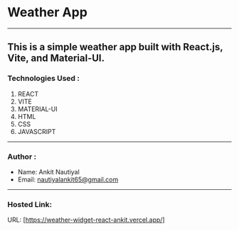 # Weather App
---
## This is a simple weather app built with React.js, Vite, and Material-UI.

### Technologies Used :
1. REACT
2. VITE
3. MATERIAL-UI
4. HTML
5. CSS
6. JAVASCRIPT
---
### Author :
- Name: Ankit Nautiyal
- Email: nautiyalankit65@gmail.com
---
### Hosted Link:
URL: [https://weather-widget-react-ankit.vercel.app/]
